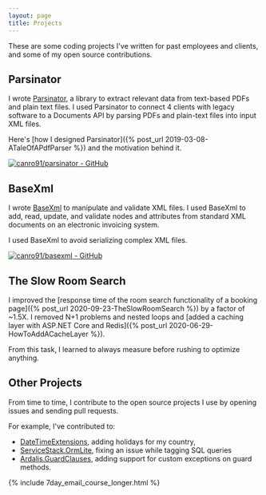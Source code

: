 ```yaml
---
layout: page
title: Projects
---
```


These are some coding projects I've written for past employees and clients, and some of my open source contributions.

## Parsinator

I wrote [Parsinator](https://github.com/canro91/Parsinator), a library to extract relevant data from text-based PDFs and plain text files. I used Parsinator to connect 4 clients with legacy software to a Documents API by parsing PDFs and plain-text files into input XML files.

Here's [how I designed Parsinator]({% post_url 2019-03-08-ATaleOfAPdfParser %}) and the motivation behind it.

[![canro91/parsinator - GitHub](https://gh-card.dev/repos/canro91/parsinator.svg)](https://github.com/canro91/parsinator)

## BaseXml

I wrote [BaseXml](https://github.com/canro91/BaseXml) to manipulate and validate XML files. I used BaseXml to add, read, update, and validate nodes and attributes from standard XML documents on an electronic invoicing system.

I used BaseXml to avoid serializing complex XML files.

[![canro91/basexml - GitHub](https://gh-card.dev/repos/canro91/basexml.svg)](https://github.com/canro91/basexml)

## The Slow Room Search

I improved the [response time of the room search functionality of a booking page]({% post_url 2020-09-23-TheSlowRoomSearch %}) by a factor of ~1.5X. I removed N+1 problems and nested loops and [added a caching layer with ASP.NET Core and Redis]({% post_url 2020-06-29-HowToAddACacheLayer %}).

From this task, I learned to always measure before rushing to optimize anything.

## Other Projects

From time to time, I contribute to the open source projects I use by opening issues and sending pull requests.

For example, I've contributed to:

* [DateTimeExtensions](https://github.com/joaomatossilva/DateTimeExtensions/pull/85), adding holidays for my country,
* [ServiceStack.OrmLite](https://github.com/ServiceStack/ServiceStack/pull/1321), fixing an issue while tagging SQL queries
* [Ardalis.GuardClauses](https://github.com/ardalis/GuardClauses/pull/350), adding support for custom exceptions on guard methods.

{% include 7day_email_course_longer.html %}